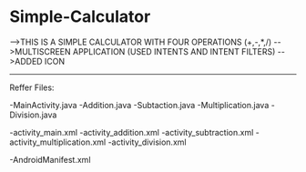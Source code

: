 # Simple-Calculator
-->THIS IS A SIMPLE CALCULATOR WITH FOUR OPERATIONS (+,-,*,/) 
-->MULTISCREEN APPLICATION (USED INTENTS AND INTENT FILTERS)
-->ADDED ICON

---------------------------------------------

Reffer Files:

-MainActivity.java
-Addition.java
-Subtaction.java
-Multiplication.java
-Division.java

-activity_main.xml
-activity_addition.xml
-activity_subtraction.xml
-activity_multiplication.xml
-activity_division.xml

-AndroidManifest.xml





